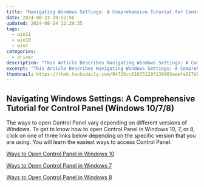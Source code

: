 ```yaml
---
title: "Navigating Windows Settings: A Comprehensive Tutorial for Control Panel (Windows 10/7/8)"
date: 2024-08-23 19:52:56
updated: 2024-08-24 12:29:35
tags:
  - win11
  - win10
  - win7
categories:
  - driver
description: "This Article Describes Navigating Windows Settings: A Comprehensive Tutorial for Control Panel (Windows 10/7/8)"
excerpt: "This Article Describes Navigating Windows Settings: A Comprehensive Tutorial for Control Panel (Windows 10/7/8)"
thumbnail: https://thmb.techidaily.com/04715cc01635128f130003aeefa217d9440724157165604a4668d27f41792057.jpeg
---
```


## Navigating Windows Settings: A Comprehensive Tutorial for Control Panel (Windows 10/7/8)

The ways to open Control Panel vary depending on different versions of Windows. To get to know how to open Control Panel in Windows 10, 7, or 8, click on one of three links below depending on the specific version that you are using. You will learn the easiest ways to access Control Panel.  
  
[Ways to Open Control Panel in Windows 10](https://tools.techidaily.com/drivereasy/download/)   
  
[Ways to Open Control Panel in Windows 7](https://tools.techidaily.com/drivereasy/download/)   
  
[Ways to Open Control Panel in Windows 8](https://tools.techidaily.com/drivereasy/download/)

<ins class="adsbygoogle"
     style="display:block"
     data-ad-format="autorelaxed"
     data-ad-client="ca-pub-7571918770474297"
     data-ad-slot="1223367746"></ins>



<ins class="adsbygoogle"
     style="display:block"
     data-ad-client="ca-pub-7571918770474297"
     data-ad-slot="8358498916"
     data-ad-format="auto"
     data-full-width-responsive="true"></ins>
